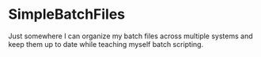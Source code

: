 # SimpleBatchFiles

Just somewhere I can organize my batch files across multiple systems and keep them up to date while teaching myself batch scripting.
